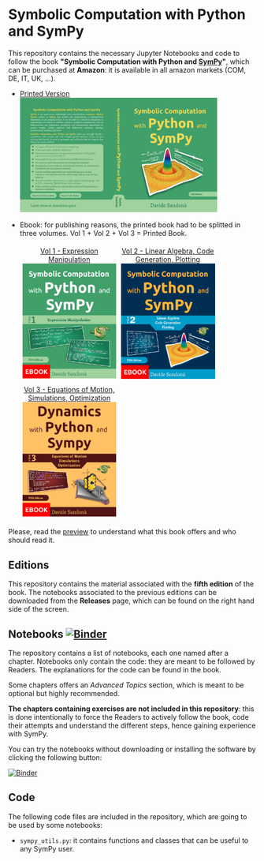 # Symbolic Computation with Python and SymPy

This repository contains the necessary Jupyter Notebooks and code to follow the book **"Symbolic Computation with Python and [SymPy](https://github.com/sympy/sympy/)"**, which can be purchased at **Amazon**: it is available in all amazon markets (COM, DE, IT, UK, ...).
  * <div>
      <a href="https://www.amazon.com/dp/B09HJ1WZ7K">
        <div>Printed Version</div>
        <div><img src="assets/cover.jpg" width=400/></div>
      </a>
    </div>

  * Ebook: for publishing reasons, the printed book had to be splitted in three volumes. Vol 1 + Vol 2 + Vol 3 = Printed Book.
    <div style="display: flex;flex-wrap: wrap;">
      <div style="text-align: center;margin: 5px;">
        <a href="https://www.amazon.com/dp/B09HV4RQFS">
          <div style="width: 190px;">Vol 1 - Expression Manipulation</div>
          <div>
            <img src="assets/Cover-Vol-1-Fifth-Edition-small.jpg" width=190/>
          </div>
        </a>
      </div>
      <div style="text-align: center;margin: 5px;">
        <a href="https://www.amazon.com/dp/B09HV9QQCL">
          <div style="width: 190px;">Vol 2 - Linear Algebra, Code Generation, Plotting</div>
          <div>
            <img src="assets/Cover-Vol-2-Fifth-Edition-small.jpg" width=191/>
          </div>
        </a>
      </div>
      <div style="text-align: center;margin: 5px;">
        <a href="https://www.amazon.com/dp/B0DK7YVVVH">
          <div style="width: 190px;">Vol 3 - Equations of Motion, Simulations, Optimization</div>
          <div>
            <img src="assets/Cover-Vol-3-Fifth-Edition-small.jpg" width=190/>
          </div>
        </a>
      </div>
    </div>


Please, read the [preview](assets/preview-fifth-edition.pdf) to understand what this book offers and who should read it.

## Editions

This repository contains the material associated with the **fifth edition** of the book. The notebooks associated to the previous editions can be downloaded from the **Releases** page, which can be found on the right hand side of the screen.

## Notebooks [![Binder](https://mybinder.org/badge_logo.svg)](https://mybinder.org/v2/gh/Davide-sd/sympy-book/HEAD)

The repository contains a list of notebooks, each one named after a chapter. Notebooks only contain the code: they are meant to be followed by Readers. The explanations for the code can be found in the book.

Some chapters offers an *Advanced Topics* section, which is meant to be optional but highly recommended.

**The chapters containing exercises are not included in this repository**: this is done intentionally to force the Readers to actively follow the book, code their attempts and understand the different steps, hence gaining experience with SymPy.

You can try the notebooks without downloading or installing the software by clicking the following button:

[![Binder](https://mybinder.org/badge_logo.svg)](https://mybinder.org/v2/gh/Davide-sd/sympy-book/HEAD)

## Code

The following code files are included in the repository, which are going to be used by some notebooks:

* `sympy_utils.py`: it contains functions and classes that can be useful to any SymPy user.
